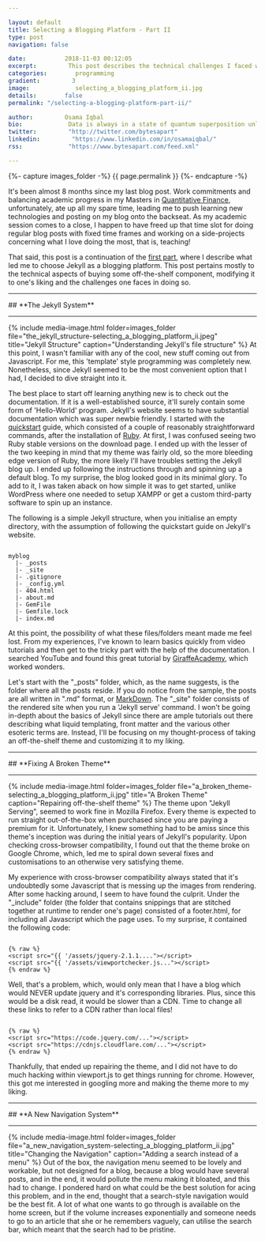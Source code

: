 ```yaml
---

layout: default
title: Selecting a Blogging Platform - Part II
type: post
navigation: false

date:           2018-11-03 00:12:05
excerpt:         This post describes the technical challenges I faced when modifying an off-the-shelf theme to my liking, and using those experiences to learn technologies that make the internet run.
categories:        programming
gradient:         3
image:             selecting_a_blogging_platform_ii.jpg
details:        false
permalink: "/selecting-a-blogging-platform-part-ii/"

author:         Osama Iqbal
bio:             Data is always in a state of quantum superposition unless observed upon by visualisations.
twitter:         "http://twitter.com/bytesapart"
linkedin:         "https://www.linkedin.com/in/osamaiqbal/"
rss:             "https://www.bytesapart.com/feed.xml"

---
```

{%- capture images_folder -%}
    {{ page.permalink }}
{%- endcapture -%}

It's been almost 8 months since my last blog post. Work commitments and balancing academic progress in my Masters in [Quantitative Finance](https://wqu.org/), unfortunately, ate up all my spare time, leading me to push learning new technologies and posting on my blog onto the backseat. As my academic session comes to a close, I happen to have freed up that time slot for doing regular blog posts with fixed time frames and working on a side-projects concerning what I love doing the most, that is, teaching!

That said, this post is a continuation of the [first part](https://www.bytesapart.com/selecting-a-blogging-platform/), where I describe what led me to choose Jekyll as a blogging platform. This post pertains mostly to the technical aspects of buying some off-the-shelf component, modifying it to one's liking and the challenges one faces in doing so.

<hr>
## **The Jekyll System**
<hr>
{% include media-image.html folder=images_folder file="the_jekyll_structure-selecting_a_blogging_platform_ii.jpeg" title="Jekyll Structure" caption="Understanding Jekyll's file structure" %}
At this point, I wasn't familiar with any of the cool, new stuff coming out from Javascript. For me, this 'template' style programming was completely new. Nonetheless, since Jekyll seemed to be the most convenient option that I had, I decided to dive straight into it.

The best place to start off learning anything new is to check out the documentation. If it is a well-established source, it'll surely contain some form of 'Hello-World' program. Jekyll's website seems to have substantial documentation which was super newbie friendly. I started with the [quickstart](https://jekyllrb.com/docs/) guide, which consisted of a  couple of reasonably straightforward commands, after the installation of [Ruby](https://jekyllrb.com/docs/installation/). At first, I was confused seeing two Ruby stable versions on the download page. I ended up with the lesser of the two keeping in mind that my theme was fairly old, so the more bleeding edge version of Ruby, the more likely I'll have troubles setting the Jekyll blog up. I ended up following the instructions through and spinning up a default blog. To my surprise, the blog looked good in its minimal glory. To add to it, I was taken aback on how simple it was to get started, unlike WordPress where one needed to setup XAMPP or get a custom third-party software to spin up an instance.

The following is a simple Jekyll structure, when you initialise an empty directory, with the assumption of following the quickstart guide on Jekyll's website.
<pre><code class="plaintext">
myblog
  |- _posts
  |- _site
  |- .gitignore
  |- _config.yml
  |- 404.html
  |- about.md
  |- GemFile
  |- Gemfile.lock
  |- index.md
</code></pre>

At this point, the possibility of what these files/folders meant made me feel lost. From my experiences, I've known to learn basics quickly from video tutorials and then get to the tricky part with the help of the documentation. I searched YouTube and found this great tutorial by [GiraffeAcademy](https://www.youtube.com/watch?v=T1itpPvFWHI&list=PLLAZ4kZ9dFpOPV5C5Ay0pHaa0RJFhcmcB), which worked wonders.

Let's start with the "_posts" folder, which, as the name suggests, is the folder where all the posts reside. If you do notice from the sample, the posts are all written in ".md" format, or [MarkDown](https://guides.github.com/features/mastering-markdown/). The "_site" folder consists of the rendered site when you run a 'Jekyll serve' command. I won't be going in-depth about the basics of Jekyll since there are ample tutorials out there describing what liquid templating, front matter and the various other esoteric terms are. Instead, I'll be focusing on my thought-process of taking an off-the-shelf theme and customizing it to my liking.

<hr>
## **Fixing A Broken Theme**
<hr>
{% include media-image.html folder=images_folder file="a_broken_theme-selecting_a_blogging_platform_ii.jpg" title="A Broken Theme" caption="Repairing off-the-shelf theme" %}
The theme upon "Jekyll Serving", seemed to work fine in Mozilla Firefox. Every theme is expected to run straight out-of-the-box when purchased since you are paying a premium for it. Unfortunately, I knew something had to be amiss since this theme's inception was during the initial years of Jekyll's popularity. Upon checking cross-browser compatibility, I found out that the theme broke on Google Chrome, which, led me to spiral down several fixes and customisations to an otherwise very satisfying theme.

My experience with cross-browser compatibility always stated that it's undoubtedly some Javascript that is messing up the images from rendering. After some hacking around, I seem to have found the culprit. Under the "_include" folder (the folder that contains snippings that are stitched together at runtime to render one's page) consisted of a footer.html, for including all Javascript which the page uses. To my surprise, it contained the following code:

<pre><code class="html">
{% raw %}
&lt;script src="{{ '/assets/jquery-2.1.1...."&gt;&lt;/script&gt;
&lt;script src="{{ '/assets/viewportchecker.js..."&gt;&lt;/script&gt;
{% endraw %}
</code></pre>

Well, that's a problem, which, would only mean that I have a blog which would NEVER update jquery and it's corresponding libraries. Plus, since this would be a disk read, it would be slower than a CDN. Time to change all these links to refer to a CDN rather than local files!

<pre><code class="html">
{% raw %}
&lt;script src="https://code.jquery.com/..."&gt;&lt;/script&gt;
&lt;script src="https://cdnjs.cloudflare.com/..."&gt;&lt;/script&gt;
{% endraw %}
</code></pre>

Thankfully, that ended up repairing the theme, and I did not have to do much hacking within viewport.js to get things running for chrome. However, this got me interested in googling more and making the theme more to my liking.

<hr>
## **A New Navigation System**
<hr>
{% include media-image.html folder=images_folder file="a_new_navigation_system-selecting_a_blogging_platform_ii.jpg" title="Changing the Navigation" caption="Adding a search instead of a menu" %}
Out of the box, the navigation menu seemed to be lovely and workable, but not designed for a blog, because a blog would have several posts, and in the end, it would pollute the menu making it bloated, and this had to change. I pondered hard on what could be the best solution for acing this problem, and in the end, thought that a search-style navigation would be the best fit. A lot of what one wants to go through is available on the home screen, but if the volume increases exponentially and someone needs to go to an article that she or he remembers vaguely, can utilise the search bar, which meant that the search had to be pristine.